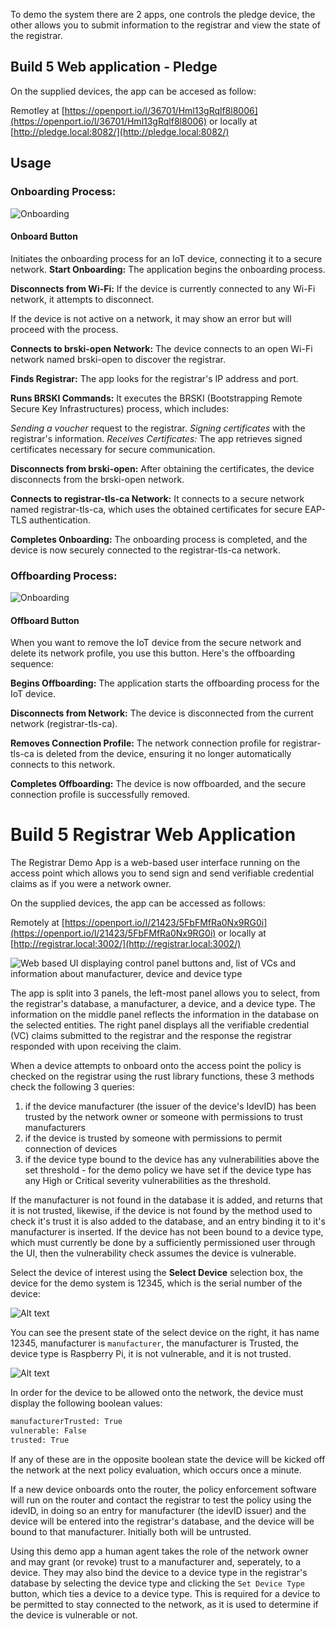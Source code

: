 To demo the system there are 2 apps, one controls the pledge device, the other allows you to submit information to the registrar and view the state of the registrar.

## Build 5 Web application - Pledge

On the supplied devices, the app can be accesed as follow:

Remotley at [https://openport.io/l/36701/Hml13gRqlf8l8006](https://openport.io/l/36701/Hml13gRqlf8l8006) or locally at [http://pledge.local:8082/](http://pledge.local:8082/)


## Usage

### Onboarding Process:
![Onboarding](https://github.com/ionut-cmd/tmp_img_storage/blob/main/onboard.png?raw=true)

#### Onboard Button

Initiates the onboarding process for an IoT device, connecting it to a secure network.
**Start Onboarding:** The application begins the onboarding process.

**Disconnects from Wi-Fi:** If the device is currently connected to any Wi-Fi network, it attempts to disconnect.

If the device is not active on a network, it may show an error but will proceed with the process.

**Connects to brski-open Network:** The device connects to an open Wi-Fi network named brski-open to discover the registrar.

**Finds Registrar:** The app looks for the registrar's IP address and port.

**Runs BRSKI Commands:** It executes the BRSKI (Bootstrapping Remote Secure Key Infrastructures) process, which includes:

*Sending a voucher* request to the registrar.
*Signing certificates* with the registrar's information.
*Receives Certificates:* The app retrieves signed certificates necessary for secure communication.

**Disconnects from brski-open:** After obtaining the certificates, the device disconnects from the brski-open network.

**Connects to registrar-tls-ca Network:** It connects to a secure network named registrar-tls-ca, which uses the obtained certificates for secure EAP-TLS authentication.

**Completes Onboarding:** The onboarding process is completed, and the device is now securely connected to the registrar-tls-ca network.


### Offboarding Process:
![Onboarding](https://github.com/ionut-cmd/tmp_img_storage/blob/main/offboard.png?raw=true)


#### Offboard Button

When you want to remove the IoT device from the secure network and delete its network profile, you use this button. Here's the offboarding sequence:


**Begins Offboarding:** The application starts the offboarding process for the IoT device.

**Disconnects from Network:** The device is disconnected from the current network (registrar-tls-ca).

**Removes Connection Profile:** The network connection profile for registrar-tls-ca is deleted from the device, ensuring it no longer automatically connects to this network.

**Completes Offboarding:** The device is now offboarded, and the secure connection profile is successfully removed.


# Build 5 Registrar Web Application

The Registrar Demo App is a web-based user interface running on the access point which allows you to send sign and send verifiable credential claims as if you were a network owner.

On the supplied devices, the app can be accessed as follows:

Remotely at [https://openport.io/l/21423/5FbFMfRa0Nx9RG0i](https://openport.io/l/21423/5FbFMfRa0Nx9RG0i) or locally at [http://registrar.local:3002/](http://registrar.local:3002/)


![Web based UI displaying control panel buttons and, list of VCs and information about manufacturer, device and device type](app-page.png)

The app is split into 3 panels, the left-most panel allows you to select, from the registrar's database, a manufacturer, a device, and a device type. The information on the middle panel reflects the information in the database on the selected entities. The right panel displays all the verifiable credential (VC) claims submitted to the registrar and the response the registrar responded with upon receiving the claim.

When a device attempts to onboard onto the access point the policy is checked on the registrar using the rust library functions, these 3 methods check the following 3 queries:

1) if the device manufacturer (the issuer of the device's IdevID) has been trusted by the network owner or someone with permissions to trust manufacturers
2) if the device is trusted by someone with permissions to permit connection of devices
3) if the device type bound to the device has any vulnerabilities above the set threshold - for the demo policy we have set if the device type has any High or Critical severity vulnerabilities as the threshold.

If the manufacturer is not found in the database it is added, and returns that it is not trusted, likewise, if the device is not found by the method used to check it's trust it is also added to the database, and an entry binding it to it's manufacturer is inserted. If the device has not been bound to a device type, which must currently be done by a sufficiently permissioned user through the UI, then the vulnerability check assumes the device is vulnerable. 

Select the device of interest using the **Select Device** selection box, the device for the demo system is 12345, which is the serial number of the device:

![Alt text](device-selection.png)

You can see the present state of the select device on the right, it has name 12345, manufacturer is `manufacturer`, the manufacturer is Trusted, the device type is Raspberry Pi, it is not vulnerable, and it is not trusted.

![Alt text](device-info.png)

In order for the device to be allowed onto the network, the device must display the following boolean values:

```bash
manufacturerTrusted: True
vulnerable: False
trusted: True
```

If any of these are in the opposite boolean state the device will be kicked off the network at the next policy evaluation, which occurs once a minute.

If a new device onboards onto the router, the policy enforcement software will run on the router and contact the registrar to test the policy using the idevID, in doing so an entry for manufacturer (the idevID issuer) and the device will be entered into the registrar's database, and the device will be bound to that manufacturer. Initially both will be untrusted.

Using this demo app a human agent takes the role of the network owner and may grant (or revoke) trust to a manufacturer and, seperately, to a device. They may also bind the device to a device type in the registrar's database by selecting the device type and clicking the `Set Device Type` button, which ties a device to a device type. This is required for a device to be permitted to stay connected to the network, as it is used to determine if the device is vulnerable or not.
